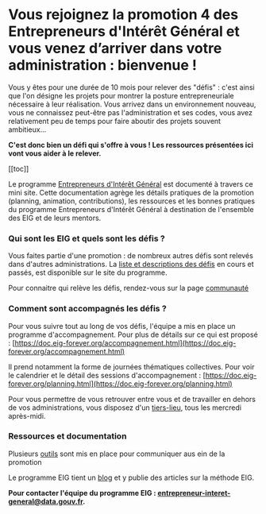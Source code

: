 # Vous rejoignez la promotion 4 des Entrepreneurs d'Intérêt Général et vous venez d’arriver dans votre administration : bienvenue !

Vous y êtes pour une durée de 10 mois pour relever des "défis" : c'est ainsi que l'on désigne les projets pour montrer la posture entrepreneuriale nécessaire à leur réalisation. Vous arrivez dans un environnement nouveau, vous ne connaissez peut-être pas l'administration et ses codes, vous avez relativement peu de temps pour faire aboutir des projets souvent ambitieux...

**C'est donc bien un défi qui s'offre à vous ! Les ressources présentées ici vont vous aider à le relever.**


[[toc]]

Le programme [Entrepreneurs d'Intérêt Général](https://entrepreneur-interet-general.etalab.gouv.fr/) est documenté à travers ce mini site. Cette documentation agrège les détails pratiques de la promotion (planning, animation, contributions), les ressources et les bonnes pratiques du programme Entrepreneurs d'Intérêt Général à destination de l'ensemble des EIG et de leurs mentors.


### Qui sont les EIG et quels sont les défis ? 

Vous faites partie d'une promotion : de nombreux autres défis sont relevés dans d'autres administrations. 
La [liste et descriptions des défis](https://entrepreneur-interet-general.etalab.gouv.fr/defis.html) en cours et passés, est disponible sur le site du programme.

Pour connaitre qui relève les défis, rendez-vous sur la page [communauté](https://entrepreneur-interet-general.etalab.gouv.fr/communaute.html)


### Comment sont accompagnés les défis ? 


Pour vous suivre tout au long de vos défis, l'équipe a mis en place un programme d'accompagnement. Pour plus de détails sur ce qui est proposé : [https://doc.eig-forever.org/accompagnement.html](https://doc.eig-forever.org/accompagnement.html)

Il prend notamment la forme de journées thématiques collectives. Pour voir le calendrier et le détail des sessions d'accompagnement : [https://doc.eig-forever.org/planning.html](https://doc.eig-forever.org/planning.html)

Pour vous permettre de vous retrouver entre vous et de travailler en dehors de vos administrations, vous disposez d'un [tiers-lieu](https://doc.eig-forever.org/tiers-lieu.html), tous les mercredi après-midi. 



### Ressources et documentation

Plusieurs [outils](outils-promotion.md) sont mis en place pour communiquer aus ein de la promotion

Le programme EIG tient un [blog](https://entrepreneur-interet-general.etalab.gouv.fr/blog/) et y publie des articles sur la méthode EIG. 



**Pour contacter l'équipe du programme EIG : <entrepreneur-interet-general@data.gouv.fr>.**

